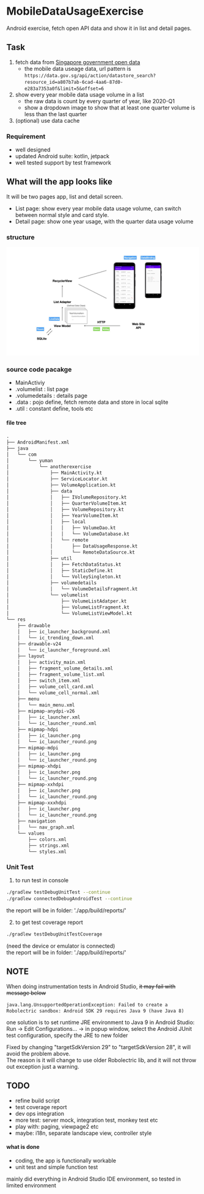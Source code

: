 # MobileDataUsageExercise
Android exercise, fetch open API data and show it in list and detail pages.

## Task
1. fetch data from [Singapore government open data](https://data.gov.sg/dataset/mobile-data-usage)
    * the mobile data useage data, url pattern is `https://data.gov.sg/api/action/datastore_search?resource_id=a807b7ab-6cad-4aa6-87d0-e283a7353a0f&limit=5&offset=6`
2. show every year mobile data usage volume in a list
    * the raw data is count by every quarter of year, like 2020-Q1
    * show a dropdown image to show that at least one quarter volume is less than the last quarter
3. (optional) use data cache

### Requirement
* well designed
* updated Android suite: kotlin, jetpack
* well tested support by test framework

## What will the app looks like
It will be two pages app, list and detail screen.   

* List page: show every year mobile data usage volume, can switch between normal style and card style.  
* Detail page: show one year usage, with the quarter data usage volume

### structure
![framework](https://github.com/freshleaf/MobileDataUsageExercise/raw/master/doc/framework.jpeg)

### source code pacakge

* MainActiviy
* .volumelist     : list page
* .volumedetails  : details page
* .data           : pojo define, fetch remote data and store in local sqlite
* .util           : constant define, tools etc

#### file tree
```
.
├── AndroidManifest.xml
├── java
│   └── com
│       └── yuman
│           └── anotherexercise
│               ├── MainActivity.kt
│               ├── ServiceLocator.kt
│               ├── VolumeApplication.kt
│               ├── data
│               │   ├── IVolumeRepository.kt
│               │   ├── QuarterVolumeItem.kt
│               │   ├── VolumeRepository.kt
│               │   ├── YearVolumeItem.kt
│               │   ├── local
│               │   │   ├── VolumeDao.kt
│               │   │   └── VolumeDatabase.kt
│               │   └── remote
│               │       ├── DataUsageResponse.kt
│               │       └── RemoteDataSource.kt
│               ├── util
│               │   ├── FetchDataStatus.kt
│               │   ├── StaticDefine.kt
│               │   └── VolleySingleton.kt
│               ├── volumedetails
│               │   └── VolumeDetailsFragment.kt
│               └── volumelist
│                   ├── VolumeListAdatper.kt
│                   ├── VolumeListFragment.kt
│                   └── VolumeListViewModel.kt
└── res
    ├── drawable
    │   ├── ic_launcher_background.xml
    │   └── ic_trending_down.xml
    ├── drawable-v24
    │   └── ic_launcher_foreground.xml
    ├── layout
    │   ├── activity_main.xml
    │   ├── fragment_volume_details.xml
    │   ├── fragment_volume_list.xml
    │   ├── switch_item.xml
    │   ├── volume_cell_card.xml
    │   └── volume_cell_normal.xml
    ├── menu
    │   └── main_menu.xml
    ├── mipmap-anydpi-v26
    │   ├── ic_launcher.xml
    │   └── ic_launcher_round.xml
    ├── mipmap-hdpi
    │   ├── ic_launcher.png
    │   └── ic_launcher_round.png
    ├── mipmap-mdpi
    │   ├── ic_launcher.png
    │   └── ic_launcher_round.png
    ├── mipmap-xhdpi
    │   ├── ic_launcher.png
    │   └── ic_launcher_round.png
    ├── mipmap-xxhdpi
    │   ├── ic_launcher.png
    │   └── ic_launcher_round.png
    ├── mipmap-xxxhdpi
    │   ├── ic_launcher.png
    │   └── ic_launcher_round.png
    ├── navigation
    │   └── nav_graph.xml
    └── values
        ├── colors.xml
        ├── strings.xml
        └── styles.xml
```

### Unit Test
1. to run test in console  

```bash
./gradlew testDebugUnitTest --continue
./gradlew connectedDebugAndroidTest --continue
```
the report will be in folder: './app/build/reports/'

2. to get test coverage report

```bash
./gradlew testDebugUnitTestCoverage
```

(need the device or emulator is connected)  
the report will be in folder: './app/build/reports/'

## NOTE
When doing instrumentation tests in Android Studio, <strike>it may fail with message below</strike>

```
java.lang.UnsupportedOperationException: Failed to create a Robolectric sandbox: Android SDK 29 requires Java 9 (have Java 8)
```

one solution is to set runtime JRE environment to Java 9 in Android Studio:  
Run -> Edit Configurations... -> in popup window, select the Android JUnit test configuration, specify the JRE to new folder

Fixed by changing "targetSdkVersion 29" to "targetSdkVersion 28", it will avoid the problem above.  
The reason is it will change to use older Robolectric lib, and it will not throw out exception just a warning.  

## TODO
* refine build script
* test coverage report
* dev ops integration
* more test: server mock, integration test, monkey test etc
* play with: paging, viewpage2 etc
* maybe: i18n, separate landscape view, controller style

#### what is done
* coding, the app is functionally workable
* unit test and simple function test

mainly did everything in Android Studio IDE environment, so tested in limited environment
